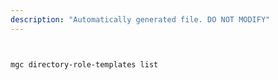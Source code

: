 ```yaml
---
description: "Automatically generated file. DO NOT MODIFY"
---
```


```bash


mgc directory-role-templates list

```